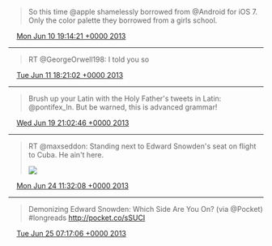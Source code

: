 > So this time @apple shamelessly borrowed from @Android for iOS 7. Only the color palette they borrowed from a girls school.

<img src="media/tweet.ico" width="12" /> [Mon Jun 10 19:14:21 +0000 2013](https://twitter.com/maiertech/status/344170688157974528)

----

> RT @GeorgeOrwell198: I told you so

<img src="media/tweet.ico" width="12" /> [Tue Jun 11 18:21:02 +0000 2013](https://twitter.com/maiertech/status/344519658839347201)

----

> Brush up your Latin with the Holy Father's tweets in Latin: @pontifex_ln. But be warned, this is advanced grammar!

<img src="media/tweet.ico" width="12" /> [Wed Jun 19 21:02:46 +0000 2013](https://twitter.com/maiertech/status/347459466540752897)

----

> RT @maxseddon: Standing next to Edward Snowden's seat on flight to Cuba. He ain't here. 
> 
> ![](media/349127797270249472-BNhGhbiCUAEQWAE.jpg)

<img src="media/tweet.ico" width="12" /> [Mon Jun 24 11:32:08 +0000 2013](https://twitter.com/maiertech/status/349127797270249472)

----

> Demonizing Edward Snowden: Which Side Are You On? (via @Pocket) #longreads http://pocket.co/sSUCI

<img src="media/tweet.ico" width="12" /> [Tue Jun 25 07:17:06 +0000 2013](https://twitter.com/maiertech/status/349426007935156224)